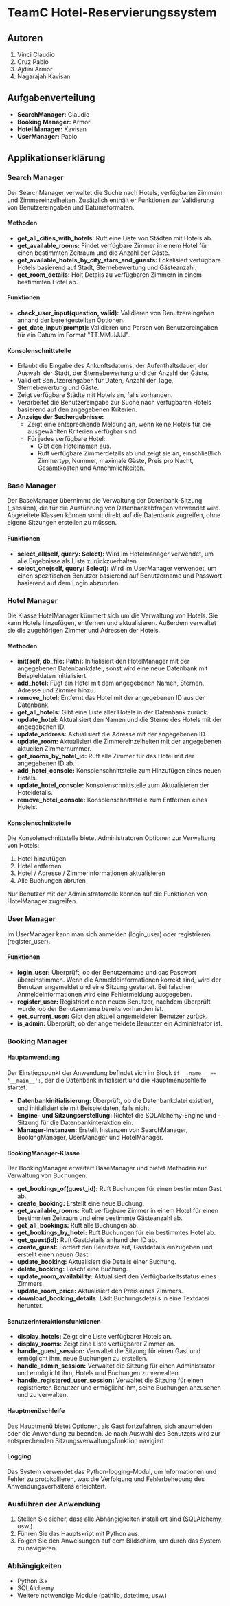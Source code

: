 # TeamC Hotel-Reservierungssystem



## Autoren
1. Vinci Claudio
2. Cruz Pablo
3. Ajdini Armor
4. Nagarajah Kavisan

## Aufgabenverteilung
- **SearchManager:** Claudio
- **Booking Manager:** Armor
- **Hotel Manager:** Kavisan
- **UserManager:** Pablo

## Applikationserklärung

### Search Manager

Der SearchManager verwaltet die Suche nach Hotels, verfügbaren Zimmern und Zimmereinzelheiten. Zusätzlich enthält er Funktionen zur Validierung von Benutzereingaben und Datumsformaten.

#### Methoden
- **get_all_cities_with_hotels:** Ruft eine Liste von Städten mit Hotels ab.
- **get_available_rooms:** Findet verfügbare Zimmer in einem Hotel für einen bestimmten Zeitraum und die Anzahl der Gäste.
- **get_available_hotels_by_city_stars_and_guests:** Lokalisiert verfügbare Hotels basierend auf Stadt, Sternebewertung und Gästeanzahl.
- **get_room_details:** Holt Details zu verfügbaren Zimmern in einem bestimmten Hotel ab.

#### Funktionen
- **check_user_input(question, valid):** Validieren von Benutzereingaben anhand der bereitgestellten Optionen.
- **get_date_input(prompt):** Validieren und Parsen von Benutzereingaben für ein Datum im Format "TT.MM.JJJJ".

#### Konsolenschnittstelle
- Erlaubt die Eingabe des Ankunftsdatums, der Aufenthaltsdauer, der Auswahl der Stadt, der Sternebewertung und der Anzahl der Gäste.
- Validiert Benutzereingaben für Daten, Anzahl der Tage, Sternebewertung und Gäste.
- Zeigt verfügbare Städte mit Hotels an, falls vorhanden.
- Verarbeitet die Benutzereingabe zur Suche nach verfügbaren Hotels basierend auf den angegebenen Kriterien.
- **Anzeige der Suchergebnisse:**
  - Zeigt eine entsprechende Meldung an, wenn keine Hotels für die ausgewählten Kriterien verfügbar sind.
  - Für jedes verfügbare Hotel:
    - Gibt den Hotelnamen aus.
    - Ruft verfügbare Zimmerdetails ab und zeigt sie an, einschließlich Zimmertyp, Nummer, maximale Gäste, Preis pro Nacht, Gesamtkosten und Annehmlichkeiten.

### Base Manager

Der BaseManager übernimmt die Verwaltung der Datenbank-Sitzung (_session), die für die Ausführung von Datenbankabfragen verwendet wird. Abgeleitete Klassen können somit direkt auf die Datenbank zugreifen, ohne eigene Sitzungen erstellen zu müssen.

#### Funktionen
- **select_all(self, query: Select):** Wird im Hotelmanager verwendet, um alle Ergebnisse als Liste zurückzuerhalten.
- **select_one(self, query: Select):** Wird im UserManager verwendet, um einen spezifischen Benutzer basierend auf Benutzername und Passwort basierend auf dem Login abzurufen.

### Hotel Manager

Die Klasse HotelManager kümmert sich um die Verwaltung von Hotels. Sie kann Hotels hinzufügen, entfernen und aktualisieren. Außerdem verwaltet sie die zugehörigen Zimmer und Adressen der Hotels.

#### Methoden
- **__init__(self, db_file: Path):** Initialisiert den HotelManager mit der angegebenen Datenbankdatei, sonst wird eine neue Datenbank mit Beispieldaten initialisiert.
- **add_hotel:** Fügt ein Hotel mit dem angegebenen Namen, Sternen, Adresse und Zimmer hinzu.
- **remove_hotel:** Entfernt das Hotel mit der angegebenen ID aus der Datenbank.
- **get_all_hotels:** Gibt eine Liste aller Hotels in der Datenbank zurück.
- **update_hotel:** Aktualisiert den Namen und die Sterne des Hotels mit der angegebenen ID.
- **update_address:** Aktualisiert die Adresse mit der angegebenen ID.
- **update_room:** Aktualisiert die Zimmereinzelheiten mit der angegebenen aktuellen Zimmernummer.
- **get_rooms_by_hotel_id:** Ruft alle Zimmer für das Hotel mit der angegebenen ID ab.
- **add_hotel_console:** Konsolenschnittstelle zum Hinzufügen eines neuen Hotels.
- **update_hotel_console:** Konsolenschnittstelle zum Aktualisieren der Hoteldetails.
- **remove_hotel_console:** Konsolenschnittstelle zum Entfernen eines Hotels.

#### Konsolenschnittstelle
Die Konsolenschnittstelle bietet Administratoren Optionen zur Verwaltung von Hotels:
1. Hotel hinzufügen
2. Hotel entfernen
3. Hotel / Adresse / Zimmerinformationen aktualisieren
4. Alle Buchungen abrufen

Nur Benutzer mit der Administratorrolle können auf die Funktionen von HotelManager zugreifen.

### User Manager

Im UserManager kann man sich anmelden (login_user) oder registrieren (register_user).

#### Funktionen
- **login_user:** Überprüft, ob der Benutzername und das Passwort übereinstimmen. Wenn die Anmeldeinformationen korrekt sind, wird der Benutzer angemeldet und eine Sitzung gestartet. Bei falschen Anmeldeinformationen wird eine Fehlermeldung ausgegeben.
- **register_user:** Registriert einen neuen Benutzer, nachdem überprüft wurde, ob der Benutzername bereits vorhanden ist.
- **get_current_user:** Gibt den aktuell angemeldeten Benutzer zurück.
- **is_admin:** Überprüft, ob der angemeldete Benutzer ein Administrator ist.

### Booking Manager

#### Hauptanwendung
Der Einstiegspunkt der Anwendung befindet sich im Block `if __name__ == '__main__':`, der die Datenbank initialisiert und die Hauptmenüschleife startet.
- **Datenbankinitialisierung:** Überprüft, ob die Datenbankdatei existiert, und initialisiert sie mit Beispieldaten, falls nicht.
- **Engine- und Sitzungserstellung:** Richtet die SQLAlchemy-Engine und -Sitzung für die Datenbankinteraktion ein.
- **Manager-Instanzen:** Erstellt Instanzen von SearchManager, BookingManager, UserManager und HotelManager.

#### BookingManager-Klasse
Der BookingManager erweitert BaseManager und bietet Methoden zur Verwaltung von Buchungen:
- **get_bookings_of(guest_id):** Ruft Buchungen für einen bestimmten Gast ab.
- **create_booking:** Erstellt eine neue Buchung.
- **get_available_rooms:** Ruft verfügbare Zimmer in einem Hotel für einen bestimmten Zeitraum und eine bestimmte Gästeanzahl ab.
- **get_all_bookings:** Ruft alle Buchungen ab.
- **get_bookings_by_hotel:** Ruft Buchungen für ein bestimmtes Hotel ab.
- **get_guest(id):** Ruft Gastdetails anhand der ID ab.
- **create_guest:** Fordert den Benutzer auf, Gastdetails einzugeben und erstellt einen neuen Gast.
- **update_booking:** Aktualisiert die Details einer Buchung.
- **delete_booking:** Löscht eine Buchung.
- **update_room_availability:** Aktualisiert den Verfügbarkeitsstatus eines Zimmers.
- **update_room_price:** Aktualisiert den Preis eines Zimmers.
- **download_booking_details:** Lädt Buchungsdetails in eine Textdatei herunter.

#### Benutzerinteraktionsfunktionen
- **display_hotels:** Zeigt eine Liste verfügbarer Hotels an.
- **display_rooms:** Zeigt eine Liste verfügbarer Zimmer an.
- **handle_guest_session:** Verwaltet die Sitzung für einen Gast und ermöglicht ihm, neue Buchungen zu erstellen.
- **handle_admin_session:** Verwaltet die Sitzung für einen Administrator und ermöglicht ihm, Hotels und Buchungen zu verwalten.
- **handle_registered_user_session:** Verwaltet die Sitzung für einen registrierten Benutzer und ermöglicht ihm, seine Buchungen anzusehen und zu verwalten.

#### Hauptmenüschleife
Das Hauptmenü bietet Optionen, als Gast fortzufahren, sich anzumelden oder die Anwendung zu beenden. Je nach Auswahl des Benutzers wird zur entsprechenden Sitzungsverwaltungsfunktion navigiert.

#### Logging
Das System verwendet das Python-logging-Modul, um Informationen und Fehler zu protokollieren, was die Verfolgung und Fehlerbehebung des Anwendungsverhaltens erleichtert.

### Ausführen der Anwendung
1. Stellen Sie sicher, dass alle Abhängigkeiten installiert sind (SQLAlchemy, usw.).
2. Führen Sie das Hauptskript mit Python aus.
3. Folgen Sie den Anweisungen auf dem Bildschirm, um durch das System zu navigieren.

### Abhängigkeiten
- Python 3.x
- SQLAlchemy
- Weitere notwendige Module (pathlib, datetime, usw.)
